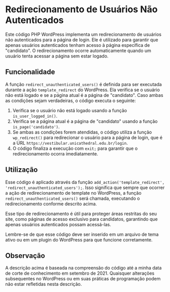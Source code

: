 # Redirecionamento de Usuários Não Autenticados

Este código PHP WordPress implementa um redirecionamento de usuários não autenticados para a página de login. Ele é utilizado para garantir que apenas usuários autenticados tenham acesso à página específica de "candidato". O redirecionamento ocorre automaticamente quando um usuário tenta acessar a página sem estar logado.

## Funcionalidade

A função `redirect_unauthenticated_users()` é definida para ser executada durante a ação `template_redirect` do WordPress. Ela verifica se o usuário não está logado e se a página atual é a página de "candidato". Caso ambas as condições sejam verdadeiras, o código executa o seguinte:

1. Verifica se o usuário não está logado usando a função `is_user_logged_in()`.
2. Verifica se a página atual é a página de "candidato" usando a função `is_page('candidato')`.
3. Se ambas as condições forem atendidas, o código utiliza a função `wp_redirect()` para redirecionar o usuário para a página de login, que é a URL `https://vestibular.unicathedral.edu.br/login`.
4. O código finaliza a execução com `exit;` para garantir que o redirecionamento ocorra imediatamente.

## Utilização

Esse código é aplicado através da função `add_action('template_redirect', 'redirect_unauthenticated_users');`. Isso significa que sempre que ocorrer a ação de redirecionamento de template no WordPress, a função `redirect_unauthenticated_users()` será chamada, executando o redirecionamento conforme descrito acima.

Esse tipo de redirecionamento é útil para proteger áreas restritas do seu site, como páginas de acesso exclusivo para candidatos, garantindo que apenas usuários autenticados possam acessá-las.

Lembre-se de que esse código deve ser inserido em um arquivo de tema ativo ou em um plugin do WordPress para que funcione corretamente.

## Observação

A descrição acima é baseada na compreensão do código até a minha data de corte de conhecimento em setembro de 2021. Quaisquer alterações subsequentes no WordPress ou em suas práticas de programação podem não estar refletidas nesta descrição.
